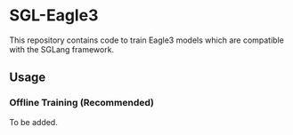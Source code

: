 # SGL-Eagle3

This repository contains code to train Eagle3 models which are compatible with the SGLang framework.

## Usage

### Offline Training (Recommended)

To be added.

